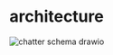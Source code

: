 # architecture
![chatter schema drawio](https://user-images.githubusercontent.com/60426238/224494979-0ae99489-cfc8-4717-a705-335d386914b4.png)
